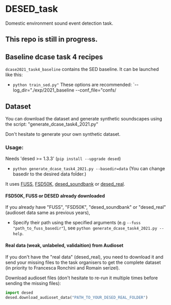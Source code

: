 # DESED_task
Domestic environment sound event detection task.

## This repo is still in progress.



## Baseline dcase task 4 recipes

`dcase2021_task4_baseline` contains the SED baseline.
It can be launched like this:
  - `python train_sed.py"`
These options are recommended: `--log_dir="./exp/2021_baseline --conf_file="confs/

## Dataset

You can download the dataset and generate synthetic soundscapes using the script: "generate_dcase_task4_2021.py"

Don't hesitate to generate your own synthetic dataset.

### Usage: 
Needs 'desed >= 1.3.3' (`pip install --upgrade desed`)

- `python generate_dcase_task4_2021.py --basedir=data` (You can change basedir to the desired data folder.)

It uses [FUSS][fuss_git], [FSD50K][FSD50K], [desed_soundbank][desed] or [desed_real][desed].

#### FSD50K, FUSS or DESED already downloaded
If you already have "FUSS", "FSD50K", "desed_soundbank" or "desed_real" (audioset data same as previous years),
- Specify their path using the specified arguments (e.g `--fuss "path_to_fuss_basedir"`), 
  see `python generate_dcase_task4_2021.py --help`.

#### Real data (weak, unlabeled, validaition) from Audioset
If you don't have the "real data" (desed_real), you need to download it and send your missing files to the task 
organisers to get the complete dataset (in priority to Francesca Ronchini and Romain serizel).

Download audioset files (don't hesitate to re-run it multiple times before sending the missing files): 
```python
import desed
desed.download_audioset_data("PATH_TO_YOUR_DESED_REAL_FOLDER")
```


[dcase_website]: https://dcase.community
[desed]: https://github.com/turpaultn/DESED
[fuss_git]: https://github.com/google-research/sound-separation/tree/master/datasets/fuss
[fsd50k]: https://zenodo.org/record/4060432
[invite_dcase_slack]: https://join.slack.com/t/dcase/shared_invite/zt-mzxct5n9-ZltMPjtAxQTSt3a6LFIVPA
[slack_channel]: https://dcase.slack.com/archives/C01NR59KAS3